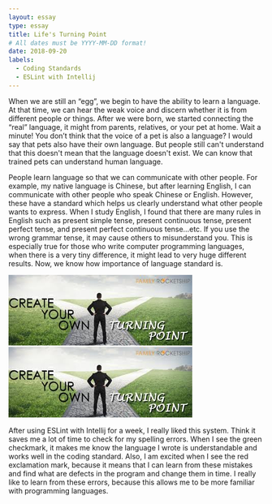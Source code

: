 ```yaml
---
layout: essay
type: essay
title: Life's Turning Point
# All dates must be YYYY-MM-DD format!
date: 2018-09-20
labels:
  - Coding Standards
  - ESLint with Intellij
---
```


When we are still an “egg”, we begin to have the ability to learn a language. At that time, we can hear the weak voice and discern whether it is from different people or things. After we were born, we started  connecting the “real” language, it might from parents, relatives, or your pet at home. Wait a minute! You don’t think that the voice of a pet is also a language? I would say that pets also have their own language. But people still can't understand that this doesn't mean that the language doesn't exist. We can know that trained pets can understand human language.

People learn language so that we can communicate with other people. For example, my native language is Chinese, but after learning English, I can communicate with other people who speak Chinese or English. However, these have a standard which helps us clearly understand what other people wants to express. When I study English, I found that there are many rules in English such as present simple tense, present continuous tense, present perfect tense, and present perfect continuous tense…etc. If you use the wrong grammar tense, it may cause others to misunderstand you. This is especially true for those who write computer programming languages, when there is a very tiny difference, it might lead to very huge different results. Now, we know how importance of language standard is. 

<img class="ui tiny left circular floated image" src="../images/turning-point.jpg">

<img class="ui medium left floated image" src="../images/turning-point.jpg">

After using ESLint with Intellij for a week, I really liked this system.  Think it saves me a lot of time to check for my spelling errors. When I see the green checkmark, it makes me know the language I wrote is understandable and works well in the coding standard. Also, I am excited when I see the red exclamation mark, because it means that I can learn from these mistakes and find what are defects in the program and change them in time. I really like to learn from these errors, because this allows me to be more familiar with programming languages.
